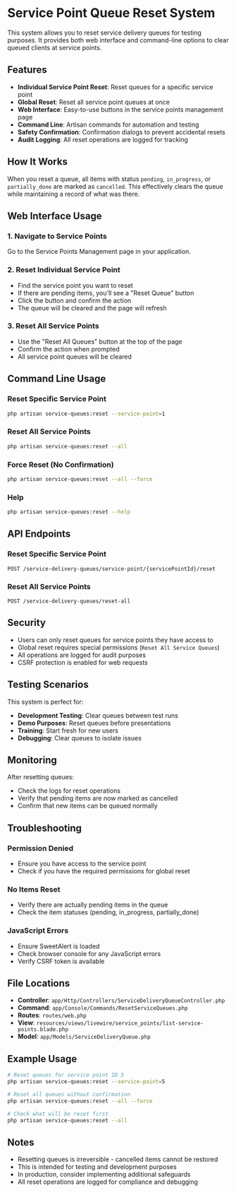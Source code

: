 # Service Point Queue Reset System

This system allows you to reset service delivery queues for testing purposes. It provides both web interface and command-line options to clear queued clients at service points.

## Features

- **Individual Service Point Reset**: Reset queues for a specific service point
- **Global Reset**: Reset all service point queues at once
- **Web Interface**: Easy-to-use buttons in the service points management page
- **Command Line**: Artisan commands for automation and testing
- **Safety Confirmation**: Confirmation dialogs to prevent accidental resets
- **Audit Logging**: All reset operations are logged for tracking

## How It Works

When you reset a queue, all items with status `pending`, `in_progress`, or `partially_done` are marked as `cancelled`. This effectively clears the queue while maintaining a record of what was there.

## Web Interface Usage

### 1. Navigate to Service Points
Go to the Service Points Management page in your application.

### 2. Reset Individual Service Point
- Find the service point you want to reset
- If there are pending items, you'll see a "Reset Queue" button
- Click the button and confirm the action
- The queue will be cleared and the page will refresh

### 3. Reset All Service Points
- Use the "Reset All Queues" button at the top of the page
- Confirm the action when prompted
- All service point queues will be cleared

## Command Line Usage

### Reset Specific Service Point
```bash
php artisan service-queues:reset --service-point=1
```

### Reset All Service Points
```bash
php artisan service-queues:reset --all
```

### Force Reset (No Confirmation)
```bash
php artisan service-queues:reset --all --force
```

### Help
```bash
php artisan service-queues:reset --help
```

## API Endpoints

### Reset Specific Service Point
```
POST /service-delivery-queues/service-point/{servicePointId}/reset
```

### Reset All Service Points
```
POST /service-delivery-queues/reset-all
```

## Security

- Users can only reset queues for service points they have access to
- Global reset requires special permissions (`Reset All Service Queues`)
- All operations are logged for audit purposes
- CSRF protection is enabled for web requests

## Testing Scenarios

This system is perfect for:
- **Development Testing**: Clear queues between test runs
- **Demo Purposes**: Reset queues before presentations
- **Training**: Start fresh for new users
- **Debugging**: Clear queues to isolate issues

## Monitoring

After resetting queues:
- Check the logs for reset operations
- Verify that pending items are now marked as cancelled
- Confirm that new items can be queued normally

## Troubleshooting

### Permission Denied
- Ensure you have access to the service point
- Check if you have the required permissions for global reset

### No Items Reset
- Verify there are actually pending items in the queue
- Check the item statuses (pending, in_progress, partially_done)

### JavaScript Errors
- Ensure SweetAlert is loaded
- Check browser console for any JavaScript errors
- Verify CSRF token is available

## File Locations

- **Controller**: `app/Http/Controllers/ServiceDeliveryQueueController.php`
- **Command**: `app/Console/Commands/ResetServiceQueues.php`
- **Routes**: `routes/web.php`
- **View**: `resources/views/livewire/service_points/list-service-points.blade.php`
- **Model**: `app/Models/ServiceDeliveryQueue.php`

## Example Usage

```bash
# Reset queues for service point ID 5
php artisan service-queues:reset --service-point=5

# Reset all queues without confirmation
php artisan service-queues:reset --all --force

# Check what will be reset first
php artisan service-queues:reset --all
```

## Notes

- Resetting queues is irreversible - cancelled items cannot be restored
- This is intended for testing and development purposes
- In production, consider implementing additional safeguards
- All reset operations are logged for compliance and debugging
































